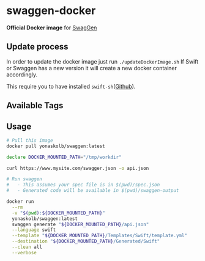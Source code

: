 # swaggen-docker

**Official Docker image** for [SwagGen](https://github.com/yonaskolb/SwagGen)

## Update process

In order to update the docker image just run `./updateDockerImage.sh`
If Swift or Swaggen has a new version it will create a new docker container accordingly.

This require you to have installed `swift-sh`([Github](https://github.com/mxcl/swift-sh)).

## Available Tags

<!--* `4.3.1-slim`, `latest` ([_Dockerfile_](https://github.com/mackoj/swaggen-docker/blob/4.3.1-slim/Dockerfile))
* `4.3.0-slim` ([_Dockerfile_](https://github.com/mackoj/swaggen-docker/blob/4.3.0-slim/Dockerfile))
* `4.2.0-slim` ([_Dockerfile_](https://github.com/mackoj/swaggen-docker/blob/v4.2.0/Dockerfile))
* `4.2.0` ([_Dockerfile_](https://github.com/mackoj/swaggen-docker/blob/v4.2.0/Dockerfile)) -->

## Usage

```bash
# Pull this image
docker pull yonaskolb/swaggen:latest

declare DOCKER_MOUNTED_PATH="/tmp/workdir"

curl https://www.mysite.com/swagger.json -o api.json

# Run swaggen
#   - This assumes your spec file is in $(pwd)/spec.json
#   - Generated code will be available in $(pwd)/swaggen-output

docker run                                                              \
  --rm                                                                  \
  -v "$(pwd):${DOCKER_MOUNTED_PATH}"                                    \
  yonaskolb/swaggen:latest                                                 \
  swaggen generate "${DOCKER_MOUNTED_PATH}/api.json"                    \
  --language swift                                                      \
  --template "${DOCKER_MOUNTED_PATH}/Templates/Swift/template.yml"      \
  --destination "${DOCKER_MOUNTED_PATH}/Generated/Swift"                \
  --clean all                                                           \
  --verbose
```
